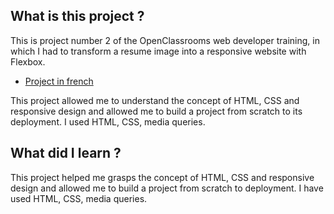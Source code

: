 
## What is this project ?

This is project number 2 of the OpenClassrooms web developer training, in which I had to transform a resume image into a responsive website with Flexbox.

* [Project in french](https://github.com/DavidChatton/DavidChatton.github.io/blob/master/Project-doc-2/project-2_OC.pdf)

This project allowed me to understand the concept of HTML, CSS and responsive design and allowed me to build a project from scratch to its deployment. I used HTML, CSS, media queries.

## What did I learn ?

This project helped me grasps the concept of HTML, CSS and responsive design and allowed me to build a project from scratch to deployment.
I have used HTML, CSS, media queries.
